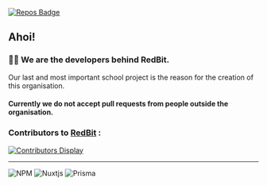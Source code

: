[![Repos Badge](https://badges.pufler.dev/repos/RedBit-devs)](https://badges.pufler.dev)

## Ahoi! 

### 🙋‍♂️ We are the developers behind RedBit.
Our last and most important school project is the reason for the creation of this organisation.

#### Currently we do not accept pull requests from people outside the organisation.


### Contributors to [RedBit](https://github.com/RedBit-devs/RedBit) :
[![Contributors Display](https://badges.pufler.dev/contributors/RedBit-devs/RedBit?size=40&padding=5&perRow=10&bots=true)](https://badges.pufler.dev)

---

![NPM](https://img.shields.io/badge/NPM-%23CB3837.svg?style=for-the-badge&logo=npm&logoColor=white)
![Nuxtjs](https://img.shields.io/badge/Nuxt-002E3B?style=for-the-badge&logo=nuxtdotjs&logoColor=#00DC82)
![Prisma](https://img.shields.io/badge/Prisma-3982CE?style=for-the-badge&logo=Prisma&logoColor=white)

<!--

badges from:
- https://github.com/Ileriayo/markdown-badges#readme
- https://pufler.dev/badge-it/


**Here are some ideas to get you started:**

🙋‍♀️ A short introduction - what is your organization all about?
🌈 Contribution guidelines - how can the community get involved?
👩‍💻 Useful resources - where can the community find your docs? Is there anything else the community should know?
🍿 Fun facts - what does your team eat for breakfast?
🧙 Remember, you can do mighty things with the power of [Markdown](https://docs.github.com/github/writing-on-github/getting-started-with-writing-and-formatting-on-github/basic-writing-and-formatting-syntax)
-->
